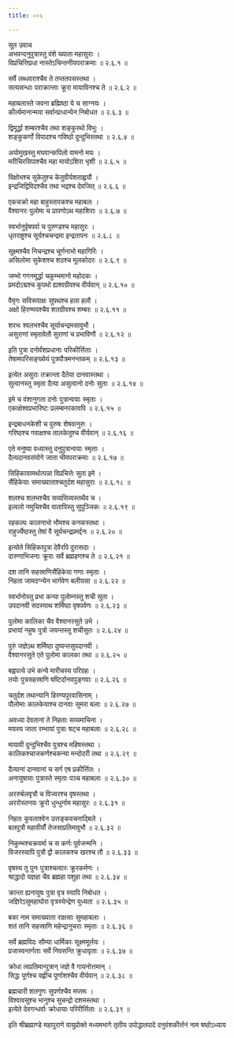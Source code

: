 ```yaml
---
title: ००६

---
```

सूत उवाच  
अभवन्दनुपुत्रास्तु वंशे ख्याता महासुराः ।  
विप्रचित्तिप्रधा नास्तेऽचिन्तनीयपराक्रमाः ॥ २.६.१ ॥  
  
सर्वे लब्धवराश्चैव ते तप्ततपसस्तथा ।  
सत्यसन्धाः पराक्रान्ताः क्रूरा मायाविनश्च ते ॥ २.६.२ ॥  
  
महाबलास्ते जवना ब्रह्मिष्ठा ये च साग्नयः ।  
कीर्त्यमानान्मया सर्वान्प्राधान्येन निबोधत ॥ २.६.३ ॥  
  
द्विमूर्द्धा शम्बरश्चैव तथा शङ्कुरथो विभुः ।  
शङ्कुकर्णो विपादश्च गविष्ठो दुन्दुभिस्तथा ॥ २.६.४ ॥  
  
अयोमुखस्तु मघवान्कपिलो वामनो मयः ।  
मरीचिरसिपाश्चैव महा मायोऽशिरा भृशी ॥ २.६.५ ॥  
  
विक्षोभश्च सुकेतुश्च केतुवीर्यशताह्वयौ ।  
इन्द्रजिद्विविदश्चैव तथा भद्रश्च देवजित् ॥ २.६.६ ॥  
  
एकचक्रो महा बाहुस्तारकश्च महाबलः ।  
वैश्वानरः पुलोमा च प्रापणोऽथ महाशिराः ॥ २.६.७ ॥  
  
स्वर्भानुर्वृषपर्वा च पुरुण्डश्च महासुरः ।  
धृतराष्ट्रश्च सूर्यश्चचन्द्रमा इन्द्रतापनः ॥ २.६.८ ॥  
  
सूक्ष्मश्चैव निचन्द्रश्च चूर्णनाभो महागिरिः ।  
असिलोमा सुकेशश्च शठश्च मूलकोदरः ॥ २.६.९ ॥  
  
जम्भो गगनमूर्द्धा चकुम्भमानो महोदकः ।  
प्रमदोऽद्मश्च कुपथो ह्यश्वग्रीवश्च वीर्यवान् ॥ २.६.१० ॥  
  
वैमृगः सविरूपाक्षः सुपथश्च हला हलौ ।  
अक्षो हिरण्मयश्चैव शतग्रीवश्च शम्बरः ॥ २.६.११ ॥  
  
शरभः श्वलभश्चैव सूर्याचन्द्रमसावुभौ ।  
असुराणां स्मृतावेतौ सुराणां च प्रभाविणौ ॥ २.६.१२ ॥  
  
इति पुत्रा दनोर्वंशप्रधानाः परिकीर्त्तिताः ।  
तेषामपरिसङ्ख्येयं पुत्रपौत्रमनन्तकम् ॥ २.६.१३ ॥  
  
इत्येत असुराः तक्रान्ता दैतेया दानवास्तथा ।  
सुत्वानस्तु स्मृता दैत्या असुत्वानो दनोः सुताः ॥ २.६.१४ ॥  
  
इमे च वंशानुगता दनोः पुत्रान्वयाः स्मृताः ।  
एकाक्षेश्वप्रभारिष्टः प्रलम्बनरकावपि ॥ २.६.१५ ॥  
  
इन्द्रबाधनकेशी च पुरुषः शेषवानुरुः ।  
गरिष्ठश्च गवाक्षश्च तालकेतुश्च वीर्यवान् ॥ २.६.१६ ॥  
  
एते मनुष्या वध्यास्तु दनुपुत्रान्वयाः स्मृताः ।  
दैत्यदानवसंयोगे जाता भीमपराक्रमाः ॥ २.६.१७ ॥  
  
सिंहिकायामथोत्पन्ना विप्रचित्तेः सुता इमे ।  
सैंहिकेयाः समाख्याताश्चतुर्दश महासुराः ॥ २.६.१८ ॥  
  
शलश्च शलभश्चैव सव्यसिव्यस्तथैव च ।  
इल्वलो नमुचिश्चैव वातापिस्तु सुपुञ्जिकः ॥ २.६.१९ ॥  
  
रहकल्पः कालनाभो भौमश्च कनकस्तथा ।  
राहुर्ज्येष्ठस्तु तेषां वै सूर्यचन्द्रप्रमर्द्दनः ॥ २.६.२० ॥  
  
इत्योते सिंहिकापुत्रा देवैरपि दुरासदाः ।  
दारुणाभिजनाः क्रूराः सर्वे ब्रह्महणश्च ते ॥ २.६.२१ ॥  
  
दश तानि सहस्राणिसैंहिकेया गणाः स्मृताः ।  
निहता जामदग्न्येन भार्गवेण बलीयसा ॥ २.६.२२ ॥  
  
स्वर्भानोस्तु प्रभा कन्या पुलोम्नस्तु शची सुता ।  
उपदानवी सदस्याथ शर्मिष्ठा वृषपर्वणः ॥ २.६.२३ ॥  
  
पुलोमा कालिका चैव वैश्वानरसुते उभे ।  
प्रभायां नहुषः पुत्रो जयन्तस्तु शचीसुतः ॥ २.६.२४ ॥  
  
पुरुं जज्ञेऽथ शर्मिष्ठा दुष्यन्तसुपदानवी ।  
वैश्वानरसुते एते पुलोमा कालका तथा ॥ २.६.२५ ॥  
  
बह्वपत्ये उभे कन्ये मारीचस्य परिग्रहः ।  
तयोः पुत्रसहस्राणि षष्टिर्दानवपुङ्गवाः ॥ २.६.२६ ॥  
  
चतुर्दश तथान्यानि हिरण्यपुरवासिनाम् ।  
पौलोमाः कालकेयाश्च दानवाः सुमरा बलाः ॥ २.६.२७ ॥  
  
अवध्या देवतानां ते निहताः सव्यमाचिना ।  
मयस्य जाता रम्भायां पुत्राः षट्च महाबलाः ॥ २.६.२८ ॥  
  
मायावी दुन्दुभिश्चैव पुत्रश्च महिषस्तथा ।  
कालिकश्चाजकर्णश्चकन्या मन्दोदरी तथा ॥ २.६.२९ ॥  
  
दैत्यानां दानवानां च सर्ग एष प्रकीर्त्तितः ।  
अनायुषायाः पुत्रास्ते स्मृताः पञ्च महाबलाः ॥ २.६.३० ॥  
  
अररुर्बलवृत्रौ च विज्वरश्च वृषस्तथा ।  
अररोस्तनयः क्रूरो धुन्धुर्नाम महासुरः ॥ २.६.३१ ॥  
  
निहतः कुवलाश्वेन उत्तङ्कवचनाद्बिले ।  
बलपुत्रौ महावीर्यौं तेजसाप्रतिमावुभौ ॥ २.६.३२ ॥  
  
निकुम्भश्चक्रवर्मा च स कर्णः पूर्वजन्मनि ।  
विजरस्यापि पुत्रौ द्वौ कालकश्च खरश्च तौ ॥ २.६.३३ ॥  
  
वृषस्य तु पुनः पुत्राश्चत्वारः क्रूरकर्मणः ।  
श्राद्धादो यज्ञहा चैव ब्रह्महा पशुहा तथा ॥ २.६.३४ ॥  
  
क्रान्ता ह्यनायुषः पुत्रा वृत्र स्यापि निबोधत ।  
जज्ञिरेऽसुमहाघोरा वृत्रस्येन्द्रेण युध्यता ॥ २.६.३५ ॥  
  
बका नाम समाख्याता राक्षसाः सुमहाबलाः ।  
शतं तानि सहस्राणि महेन्द्रानुचराः स्मृताः ॥ २.६.३६ ॥  
  
सर्वे ब्रह्मविदः सौम्या धार्मिकाः सूक्ष्ममूर्त्तयः ।  
प्रजास्वन्तर्गताः सर्वे निवसन्ति क्रुधावृताः ॥ २.६.३७ ॥  
  
क्रोधा त्वप्रतिमान्पुत्रान् जज्ञे वै गायनोत्तमान् ।  
सिद्धः पूर्णश्च वह्वीच पूर्णाशश्चैव वीर्यवान् ॥ २.६.३८ ॥  
  
ब्रह्मचारी शतगुणः सुपर्णश्चैव मप्तमः ।  
विश्वावसुश्च भानुश्च सुचन्द्रो दशमस्तथा ।  
इत्येते देवगन्धर्वाः क्रोधायाः परिरीर्त्तिताः ॥ २.६.३९ ॥  
  
इति श्रीब्रह्माण्डे महापुराणे वायुप्रोक्ते मध्यमभागे तृतीय उपोद्धातपादे दनुवंशकीर्त्तनं नाम षष्ठोऽध्याय  
                                              